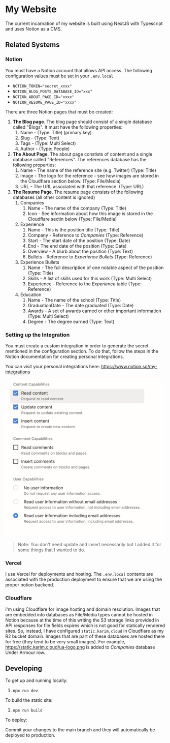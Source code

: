 # My Website

The current incarnation of my website is built using NextJS with Typescript and uses Notion as a CMS.

## Related Systems

### Notion

You must have a Notion account that allows API access. The following configuration values must be set in your `.env.local`

-   `NOTION_TOKEN="secret_xxxx"`
-   `NOTION_BLOG_POSTS_DATABASE_ID="xxx"`
-   `NOTION_ABOUT_PAGE_ID="xxxx"`
-   `NOTION_RESUME_PAGE_ID="xxxx"`

There are three Notion pages that must be created:

1. **The Blog page**. The blog page should consist of a single database called "Blogs". It must have the following properties:
    1. Name - (Type: Title) (primary key)
    2. Slug - (Type: Text)
    3. Tags - (Type: Multi Select)
    4. Author - (Type: People)
2. **The About Page**. The about page constists of content and a single database called "References". The references database has the following properties:
    1. Name - The name of the reference site (e.g. Twitter) (Type: Title)
    2. Image - The logo for the reference - see how images are stored in the Cloudflare section below. (Type: File/Media)
    3. URL - The URL associated with that reference. (Type: URL)
3. **The Resume Page**. The resume page consists of the following databases (all other content is ignored)
    1. Companies
        1. Name - The name of the company (Type: Title)
        2. Icon - See information about how this image is stored in the Cloudflare sectin below (Type: File/Media)
    2. Experience
        1. Name - This is the position title (Type: Title)
        2. Company - Reference to _Companies_ (Type: Reference)
        3. Start - The start date of the position (Type: Date)
        4. End - The end date of the position (Type: Date)
        5. Overview - A blurb about the position (Type: Text)
        6. Bullets - Reference to _Experience Bullets_ (Type: Reference)
    3. Experience Bullets
        1. Name - The full description of one notable aspect of the position (Type: Title)
        2. Skills - A list of skills used for this work (Type: Multi Select)
        3. Experience - Reference to the _Experience_ table (Type: Reference)
    4. Education
        1. Name - The name of the school (Type: Title)
        2. GraduationDate - The date graduated (Type: Date)
        3. Awards - A set of awards earned or other important information (Type: Multi Select)
        4. Degree - The degree earned (Type: Text)

### Setting up the Integration

You must create a custom integration in order to generate the secret mentioned in the configuration section. To do that, follow the steps in the Notion documentation for creating personal integrations.

You can visit your personal integrations here:
https://www.notion.so/my-integrations

![Configuration of Integration](./docs/notion-configuration-ss.png)

> Note: You don't need update and insert necessarily but I added it for some things that I wanted to do.

### Vercel

I use Vercel for deployments and hosting. The `.env.local` contents are associated with the production deployment to ensure that we are using the proper notion backend.

### Cloudflare

I'm using Cloudflare for image hosting and domain resolution. Images that are embedded into databases as File/Media types cannot be hosted in Notion because at the time of this writing the S3 storage links provided in API responses for file fields expires which is not good for statically rendered sites. So, instead, I have configured `static.karim.cloud` in Cloudflare as my R2 bucket domain. Images that are part of these databases are hosted there for free (they tend to be very small images). For example, https://static.karim.cloud/ua-logo.png is added to _Companies_ database Under Armour row.

## Developing

To get up and running locally:

1. `npm run dev`

To build the static site:

1. `npm run build`

To deploy:

Commit your changes to the main branch and they will automatically be deployed to production.
